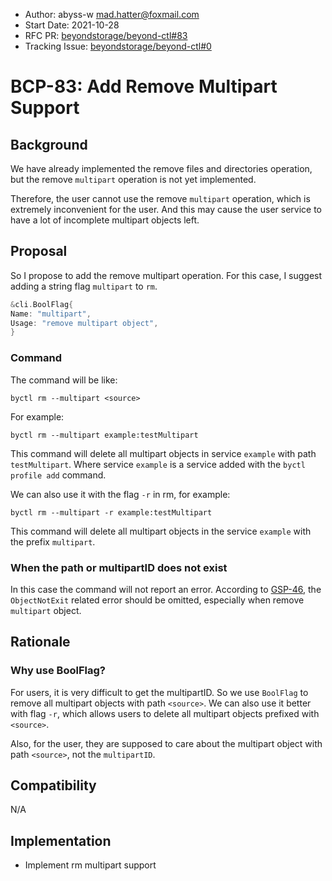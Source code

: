 - Author: abyss-w <mad.hatter@foxmail.com>
- Start Date: 2021-10-28
- RFC PR: [beyondstorage/beyond-ctl#83](https://github.com/beyondstorage/beyond-ctl/pull/83)
- Tracking Issue: [beyondstorage/beyond-ctl#0](https://github.com/beyondstorage/beyond-ctl/issues/0)

# BCP-83: Add Remove Multipart Support

## Background

We have already implemented the remove files and directories operation, but the remove `multipart` operation is not yet implemented.

Therefore, the user cannot use the remove `multipart` operation, which is extremely inconvenient for the user. And this may cause the user service to have a lot of incomplete multipart objects left.

## Proposal

So I propose to add the remove multipart operation. For this case, I suggest adding a string flag `multipart` to `rm`.

```go
&cli.BoolFlag{
Name: "multipart",
Usage: "remove multipart object",
}
```

### Command

The command will be like:

```
byctl rm --multipart <source>
```

For example:

```
byctl rm --multipart example:testMultipart
```

This command will delete all multipart objects in service `example` with path `testMultipart`. Where service `example` is a service added with the `byctl profile add` command.

We can also use it with the flag `-r` in rm, for example:

```
byctl rm --multipart -r example:testMultipart
```

This command will delete all multipart objects in the service `example` with the prefix `multipart`.

### When the path or multipartID does not exist

In this case the command will not report an error. According to [GSP-46](https://github.com/beyondstorage/go-storage/blob/master/docs/rfcs/46-idempotent-delete.md), the `ObjectNotExit` related error should be omitted, especially when remove `multipart` object.

## Rationale

### Why use BoolFlag?

For users, it is very difficult to get the multipartID. So we use `BoolFlag` to remove all multipart objects with path `<source>`. We can also use it better with flag `-r`, which allows users to delete all multipart objects prefixed with `<source>`.

Also, for the user, they are supposed to care about the multipart object with path `<source>`, not the `multipartID`.

## Compatibility

N/A

## Implementation

- Implement rm multipart support
